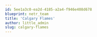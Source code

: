 ```yaml
---
id: 5ee1a3c0-ea2d-4185-a2a4-f946e408d678
blueprint: netr_team
title: 'Calgary Flames'
author: little_admin
slug: calgary-flames
---
```


